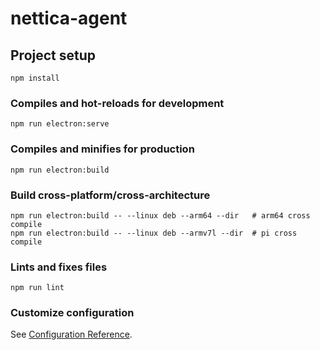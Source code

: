 # nettica-agent

## Project setup
```
npm install
```

### Compiles and hot-reloads for development
```
npm run electron:serve
```

### Compiles and minifies for production
```
npm run electron:build
```
### Build cross-platform/cross-architecture
```
npm run electron:build -- --linux deb --arm64 --dir   # arm64 cross compile
npm run electron:build -- --linux deb --armv7l --dir  # pi cross compile

```

### Lints and fixes files
```
npm run lint
```

### Customize configuration
See [Configuration Reference](https://cli.vuejs.org/config/).

